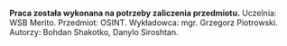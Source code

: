 **Praca została wykonana na potrzeby zaliczenia przedmiotu.** 
Uczelnia: WSB Merito.
Przedmiot: OSINT.
Wykładowca: mgr. Grzegorz Piotrowski. 
Autorzy: Bohdan Shakotko, Danylo Siroshtan.
